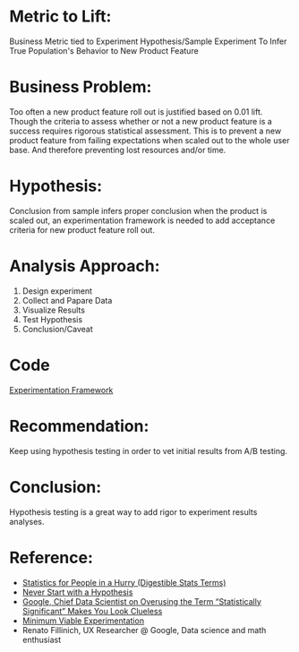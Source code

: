 # Metric to Lift:

Business Metric tied to Experiment Hypothesis/Sample Experiment To Infer True Population's Behavior to New Product Feature


# Business Problem:

Too often a new product feature roll out is justified based on 0.01 lift. Though the criteria to assess whether or not a new product feature is a success
requires rigorous statistical assessment. This is to prevent a new product feature from failing expectations when scaled out to the whole user base. And 
therefore preventing lost resources and/or time.

# Hypothesis: 

Conclusion from sample infers proper conclusion when the product is scaled out, an experimentation framework is needed 
to add acceptance criteria for new product feature roll out.

# Analysis Approach:

1. Design experiment
2. Collect and Papare Data
3. Visualize Results
4. Test Hypothesis
5. Conclusion/Caveat

# Code

[Experimentation Framework](https://nbviewer.org/github/mindyng/2022-Business-Projects/blob/main/experimentation-framework.ipynb)

# Recommendation: 

Keep using hypothesis testing in order to vet initial results from A/B testing.   

# Conclusion:

Hypothesis testing is a great way to add rigor to experiment results analyses.

# Reference: 
* [Statistics for People in a Hurry (Digestible Stats Terms)](https://towardsdatascience.com/statistics-for-people-in-a-hurry-a9613c0ed0b)
* [Never Start with a Hypothesis](https://towardsdatascience.com/hypothesis-testing-decoded-for-movers-and-shakers-bfc2bc34da41)
* [Google, Chief Data Scientist on Overusing the Term “Statistically Significant” Makes You Look Clueless](https://towardsdatascience.com/overusing-the-term-statistically-significant-makes-you-look-clueless-f96e1ad1a78e)
* [Minimum Viable Experimentation](https://roundup.getdbt.com/p/ep-36-minimum-viable-experimentation?utm_source=substack&utm_medium=email)
* Renato Fillinich, UX Researcher @ Google, Data science and math enthusiast
